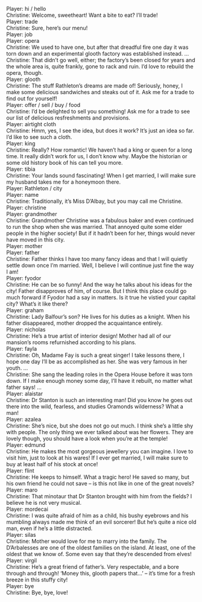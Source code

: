 Player: hi / hello  
Christine: Welcome, sweetheart! Want a bite to eat? I’ll trade!  
Player: trade  
Christine: Sure, here’s our menu!  
Player: job  
Player: opera  
Christine: We used to have one, but after that dreadful fire one day it was torn down and an experimental glooth factory was established instead. …  
Christine: That didn’t go well, either; the factory’s been closed for years and the whole area is, quite frankly, gone to rack and ruin. I’d love to rebuild the opera, though. <sighs>  
Player: glooth  
Christine: The stuff Rathleton’s dreams are made of! <winks> Seriously, honey, I make some delicious sandwiches and steaks out of it. Ask me for a trade to find out for yourself!  
Player: offer / sell / buy / food  
Christine: I’d be delighted to sell you something! Ask me for a trade to see our list of delicious resfreshments and provisions.  
Player: airtight cloth  
Christine: Hmm, yes, I see the idea, but does it work? It’s just an idea so far. I’d like to see such a cloth.  
Player: king  
Christine: Really? How romantic! We haven’t had a king or queen for a long time. It really didn’t work for us, I don’t know why. Maybe the historian or some old history book of his can tell you more.  
Player: tibia  
Christine: Your lands sound fascinating! When I get married, I will make sure my husband takes me for a honeymoon there.  
Player: Rathleton / city  
Player: name  
Christine: Traditionally, it’s Miss D’Albay, but you may call me Christine. <flashes you a smile>  
Player: christine  
Player: grandmother  
Christine: Grandmother Christine was a fabulous baker and even continued to run the shop when she was married. That annoyed quite some elder people in the higher society! But if it hadn’t been for her, things would never have moved in this city.  
Player: mother  
Player: father  
Christine: Father thinks I have too many fancy ideas and that I will quietly settle down once I’m married. <winks> Well, I believe I will continue just fine the way I am!  
Player: fyodor  
Christine: He can be so funny! And the way he talks about his ideas for the city! Father disapproves of him, of course. But I think this place could go much forward if Fyodor had a say in matters. Is it true he vistied your capital city? What’s it like there?  
Player: graham  
Christine: Lady Balfour’s son? He lives for his duties as a knight. When his father disappeared, mother dropped the acquaintance entirely.  
Player: nicholas  
Christine: He’s a true artist of interior design! Mother had all of our mansion’s rooms refurnished according to his plans.  
Player: fayla  
Christine: Oh, Madame Fay is such a great singer! I take lessons there, I hope one day I’ll be as accomplished as her. She was very famous in her youth. …  
Christine: She sang the leading roles in the Opera House before it was torn down. If I make enough money some day, I’ll have it rebuilt, no matter what father says! …  
Player: alaistar  
Christine: Dr Stanton is such an interesting man! Did you know he goes out there into the wild, fearless, and studies Oramonds wilderness? What a man!  
Player: azalea  
Christine: She’s nice, but she does not go out much. I think she’s a little shy with people. The only thing we ever talked about was her flowers. They are lovely though, you should have a look when you’re at the temple!  
Player: edmund  
Christine: He makes the most gorgeous jewellery you can imagine. I love to visit him, just to look at his wares! If I ever get married, I will make sure to buy at least half of his stock at once!  
Player: flint  
Christine: He keeps to himself. What a tragic hero! He saved so many, but his own friend he could not save – is this not like in one of the great novels?  
Player: maro  
Christine: That minotaur that Dr Stanton brought with him from the fields? I believe he is not very musical.  
Player: mordecai  
Christine: I was quite afraid of him as a child, his bushy eyebrows and his mumbling always made me think of an evil sorcerer! But he’s quite a nice old man, even if he’s a little distracted.  
Player: silas  
Christine: Mother would love for me to marry into the family. The D’Arbalesses are one of the oldest families on the island. At least, one of the oldest that we know of. Some even say that they’re descended from elves! <laughs>  
Player: virgil  
Christine: He’s a great friend of father’s. Very respectable, and a bore through and through! ‘Money this, glooth papers that…’ – it’s time for a fresh breeze in this stuffy city!  
Player: bye  
Christine: Bye, bye, love!  
